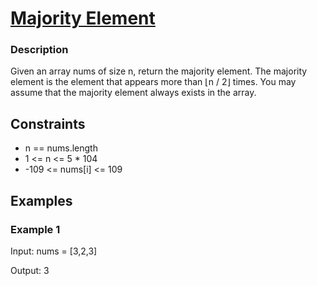 
# [Majority Element](https://leetcode.com/problems/majority-element/)



### Description

Given an array nums of size n, return the majority element. The majority element is the element that appears more than ⌊n / 2⌋ times. You may assume that the majority element always exists in the array.


## Constraints

- n == nums.length
- 1 <= n <= 5 * 104
- -109 <= nums[i] <= 109


## Examples

### Example 1
Input: nums = [3,2,3]

Output: 3
